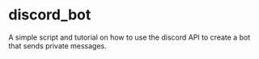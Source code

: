 # discord_bot
A simple script and tutorial on how to use the discord API to create a bot that sends private messages.
